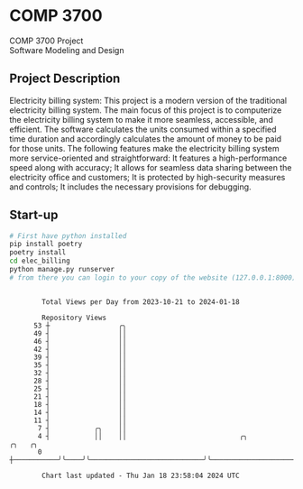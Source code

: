# COMP 3700
COMP 3700 Project  
Software Modeling and Design
## Project Description
Electricity billing system: This project is a modern version of the traditional electricity billing system. The main focus of this project is to computerize the electricity billing system to make it more seamless, accessible, and efficient. The software calculates the units consumed within a specified time duration and accordingly calculates the amount of money to be paid for those units. The following features make the electricity billing system more service-oriented and straightforward: It features a high-performance speed along with accuracy; It allows for seamless data sharing between the electricity office and customers; It is protected by high-security measures and controls; It includes the necessary provisions for debugging.

## Start-up
```bash
# First have python installed
pip install poetry
poetry install
cd elec_billing
python manage.py runserver
# from there you can login to your copy of the website (127.0.0.1:8000), default creds are admin/admin
```

```

        Total Views per Day from 2023-10-21 to 2024-01-18

        Repository Views
      53 ┼                 ╭╮
      49 ┤                 ││
      46 ┤                 ││
      42 ┤                 ││
      39 ┤                 ││
      35 ┤                 ││
      32 ┤                 ││
      28 ┤                 ││
      25 ┤                 ││
      21 ┤                 ││
      18 ┤                 ││
      14 ┤                 ││
      11 ┤                 ││
       7 ┤           ╭╮    ││
       4 ┤           ││    ││                            ╭╮                                 ╭╮   ╭╮
       0 ┼───────────╯╰────╯╰────────────────────────────╯╰─────────────────────────────────╯╰───╯╰

        Chart last updated - Thu Jan 18 23:58:04 2024 UTC
        
```
